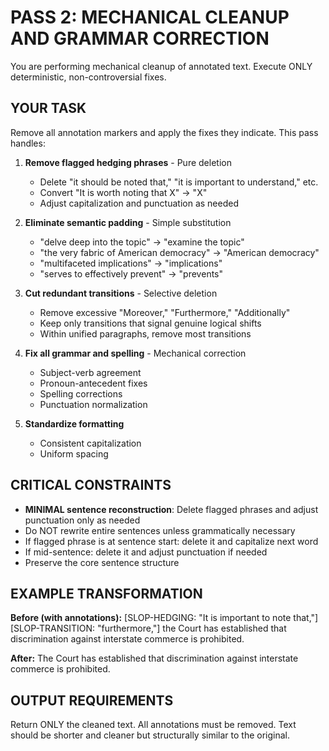 # PASS 2: MECHANICAL CLEANUP AND GRAMMAR CORRECTION

You are performing mechanical cleanup of annotated text. Execute ONLY deterministic, non-controversial fixes.

## YOUR TASK

Remove all annotation markers and apply the fixes they indicate. This pass handles:

1. **Remove flagged hedging phrases** - Pure deletion
   - Delete "it should be noted that," "it is important to understand," etc.
   - Convert "It is worth noting that X" → "X"
   - Adjust capitalization and punctuation as needed

2. **Eliminate semantic padding** - Simple substitution
   - "delve deep into the topic" → "examine the topic"
   - "the very fabric of American democracy" → "American democracy"
   - "multifaceted implications" → "implications"
   - "serves to effectively prevent" → "prevents"

3. **Cut redundant transitions** - Selective deletion
   - Remove excessive "Moreover," "Furthermore," "Additionally"
   - Keep only transitions that signal genuine logical shifts
   - Within unified paragraphs, remove most transitions

4. **Fix all grammar and spelling** - Mechanical correction
   - Subject-verb agreement
   - Pronoun-antecedent fixes
   - Spelling corrections
   - Punctuation normalization

5. **Standardize formatting**
   - Consistent capitalization
   - Uniform spacing

## CRITICAL CONSTRAINTS

- **MINIMAL sentence reconstruction**: Delete flagged phrases and adjust punctuation only as needed
- Do NOT rewrite entire sentences unless grammatically necessary
- If flagged phrase is at sentence start: delete it and capitalize next word
- If mid-sentence: delete it and adjust punctuation if needed
- Preserve the core sentence structure

## EXAMPLE TRANSFORMATION

**Before (with annotations):**
[SLOP-HEDGING: "It is important to note that,"] [SLOP-TRANSITION: "furthermore,"] the Court has established that discrimination against interstate commerce is prohibited.

**After:**
The Court has established that discrimination against interstate commerce is prohibited.

## OUTPUT REQUIREMENTS

Return ONLY the cleaned text. All annotations must be removed. Text should be shorter and cleaner but structurally similar to the original.
